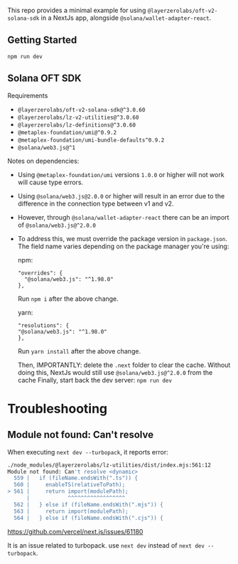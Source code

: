 This repo provides a minimal example for using `@layerzerolabs/oft-v2-solana-sdk` in a NextJs app, alongside `@solana/wallet-adapter-react`.

## Getting Started

`npm run dev`

## Solana OFT SDK


Requirements
- `@layerzerolabs/oft-v2-solana-sdk@^3.0.60`
- `@layerzerolabs/lz-v2-utilities@^3.0.60`
- `@layerzerolabs/lz-definitions@^3.0.60`
- `@metaplex-foundation/umi@^0.9.2`
- `@metaplex-foundation/umi-bundle-defaults^0.9.2`
- `@solana/web3.js@^1`

Notes on dependencies:

- Using `@metaplex-foundation/umi` versions `1.0.0` or higher will not work will cause type errors.
- Using `@solana/web3.js@2.0.0` or higher will result in an error due to the difference in the connection type between v1 and v2. 
- However, through `@solana/wallet-adapter-react` there can be an import of `@solana/web3.js@^2.0.0`
- To address this, we must override the package version in `package.json`. The field name varies depending on the package manager you're using:

  npm:

  ```
  "overrides": {
    "@solana/web3.js": "^1.98.0"
  },
  ```

  Run `npm i` after the above change.


  yarn:

    ```
  "resolutions": {
    "@solana/web3.js": "^1.98.0"
  },
  ```

  Run `yarn install` after the above change.


  Then, IMPORTANTLY: delete the `.next` folder to clear the cache. Without doing this, NextJs would still use `@solana/web3.js@^2.0.0` from the cache
  Finally, start back the dev server: `npm run dev`

# Troubleshooting
## Module not found: Can't resolve <dynamic>
When executing `next dev --turbopack`, it reports error:

```bash
./node_modules/@layerzerolabs/lz-utilities/dist/index.mjs:561:12
Module not found: Can't resolve <dynamic>
  559 |   if (fileName.endsWith(".ts")) {
  560 |     enableTS(relativeToPath);
> 561 |     return import(modulePath);
      |            ^^^^^^^^^^^^^^^^^^
  562 |   } else if (fileName.endsWith(".mjs")) {
  563 |     return import(modulePath);
  564 |   } else if (fileName.endsWith(".cjs")) {
```
https://github.com/vercel/next.js/issues/61180

It is an issue related to turbopack. use `next dev` instead of `next dev --turbopack`.
